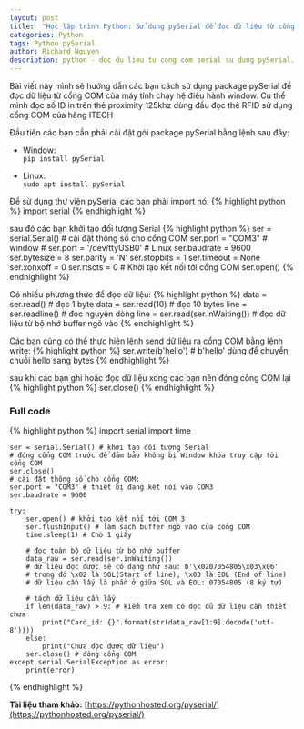 ```yaml
---
layout: post
title:  "Học lập trình Python: Sử dụng pySerial để đọc dữ liệu từ cổng COM máy tính"
categories: Python
tags: Python pySerial
author: Richard Nguyen
description: python - doc du lieu tu cong com serial su dung pySerial.
---
```


Bài viết này mình sẽ hướng dẫn các bạn cách sử dụng package pySerial để đọc dữ liệu từ cổng COM của máy tính chạy hệ điều hành window. Cụ thể mình đọc số ID in trên thẻ proximity 125khz dùng đầu đọc thẻ RFID sử dụng cổng COM của hãng ITECH

Đầu tiên các bạn cần phải cài đặt gói package pySerial bằng lệnh sau đây:
* Window:  
`pip install pySerial`

* Linux:  
`sudo apt install pySerial` 

Để sử dụng thư viện pySerial các bạn phải import nó:
{% highlight python %}
    import serial
{% endhighlight %}

sau đó các bạn khởi tạo đối tượng Serial
{% highlight python %}
    ser = serial.Serial()
    # cài đặt thông số cho cổng COM
    ser.port = "COM3" # window
    # ser.port = '/dev/ttyUSB0' # Linux
    ser.baudrate = 9600
    ser.bytesize = 8
    ser.parity = 'N'
    ser.stopbits = 1
    ser.timeout = None
    ser.xonxoff = 0
    ser.rtscts = 0
    # Khởi tạo kết nối tới cổng COM
    ser.open() 
{% endhighlight %}

Có nhiều phương thức để đọc dữ liệu:
{% highlight python %}
    data = ser.read() # đọc 1 byte
    data = ser.read(10) # đọc 10 bytes
    line = ser.readline() # đọc nguyên dòng
    line = ser.read(ser.inWaiting()) # đọc dữ liệu từ bộ nhớ buffer ngõ vào
{% endhighlight %}

Các bạn cũng có thể thực hiện lệnh send dữ liệu ra cổng COM bằng lệnh write:
{% highlight python %}
    ser.write(b'hello') # b'hello' dùng để chuyển chuỗi hello sang bytes
{% endhighlight %}

sau khi các bạn ghi hoặc đọc dữ liệu xong các bạn nên đóng cổng COM lại
{% highlight python %}
    ser.close()
{% endhighlight %}   

### Full code
{% highlight python %}
    import serial
    import time

    ser = serial.Serial() # khởi tạo đối tượng Serial
    # đóng cổng COM trước để đảm bảo không bị Window khóa truy cập tới cổng COM 
    ser.close()
    # cài đặt thông số cho cổng COM: 
    ser.port = "COM3" # thiết bị đang kết nối vào COM3
    ser.baudrate = 9600

    try:
        ser.open() # khởi tạo kết nối tới COM 3
        ser.flushInput() # làm sạch buffer ngõ vào của cổng COM
        time.sleep(1) # Chờ 1 giây

        # đọc toàn bộ dữ liệu từ bộ nhớ buffer
        data_raw = ser.read(ser.inWaiting()) 
        # dữ liệu đọc được sẽ có dạng như sau: b'\x0207054805\x03\x06'
        # trong đó \x02 là SOL(Start of line), \x03 là EOL (End of line)
        # dữ liệu cần lấy là phần ở giữa SOL và EOL: 07054805 (8 ký tự)

        # tách dữ liệu cần lấy
        if len(data_raw) > 9: # kiểm tra xem có đọc đủ dữ liệu cần thiết chưa
            print("Card_id: {}".format(str(data_raw[1:9].decode('utf-8'))))
        else:
            print("Chưa đọc được dữ liệu")
        ser.close() # đóng cổng COM
    except serial.SerialException as error:
        print(error)
{% endhighlight %}   

**Tài liệu tham khảo:** [https://pythonhosted.org/pyserial/](https://pythonhosted.org/pyserial/)

